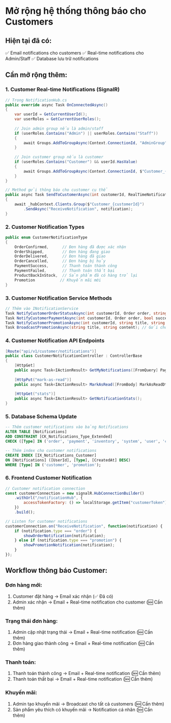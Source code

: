 # Mở rộng hệ thống thông báo cho Customers

## Hiện tại đã có:
✅ Email notifications cho customers
✅ Real-time notifications cho Admin/Staff
✅ Database lưu trữ notifications

## Cần mở rộng thêm: 

### 1. Customer Real-time Notifications (SignalR)
```csharp
// Trong NotificationHub.cs
public override async Task OnConnectedAsync()
{
    var userId = GetCurrentUserId();
    var userRoles = GetCurrentUserRoles();
    
    // Join admin group nếu là admin/staff
    if (userRoles.Contains("Admin") || userRoles.Contains("Staff"))
    {
        await Groups.AddToGroupAsync(Context.ConnectionId, "AdminGroup");
    }
    
    // Join customer group nếu là customer
    if (userRoles.Contains("Customer") && userId.HasValue)
    {
        await Groups.AddToGroupAsync(Context.ConnectionId, $"Customer_{userId.Value}");
    }
}

// Method gửi thông báo cho customer cụ thể
public async Task SendToCustomerAsync(int customerId, RealTimeNotificationDto notification)
{
    await _hubContext.Clients.Group($"Customer_{customerId}")
        .SendAsync("ReceiveNotification", notification);
}
```

### 2. Customer Notification Types
```csharp
public enum CustomerNotificationType
{
    OrderConfirmed,      // Đơn hàng đã được xác nhận
    OrderShipped,        // Đơn hàng đang giao
    OrderDelivered,      // Đơn hàng đã giao
    OrderCancelled,      // Đơn hàng bị hủy
    PaymentSuccess,      // Thanh toán thành công
    PaymentFailed,       // Thanh toán thất bại
    ProductBackInStock,  // Sản phẩm đã có hàng trở lại
    Promotion           // Khuyến mãi mới
}
```

### 3. Customer Notification Service Methods
```csharp
// Thêm vào INotificationService
Task NotifyCustomerOrderStatusAsync(int customerId, Order order, string newStatus);
Task NotifyCustomerPaymentAsync(int customerId, Order order, bool success);
Task NotifyCustomerPromotionAsync(int customerId, string title, string content);
Task BroadcastPromotionAsync(string title, string content); // Gửi cho tất cả customers
```

### 4. Customer Notification API Endpoints
```csharp
[Route("api/v1/customer/notifications")]
public class CustomerNotificationController : ControllerBase
{
    [HttpGet]
    public async Task<IActionResult> GetMyNotifications([FromQuery] PagedRequest request);
    
    [HttpPut("mark-as-read")]
    public async Task<IActionResult> MarkAsRead([FromBody] MarkAsReadDto dto);
    
    [HttpGet("stats")]
    public async Task<IActionResult> GetNotificationStats();
}
```

### 5. Database Schema Update
```sql
-- Thêm customer notifications vào bảng Notifications
ALTER TABLE [Notifications] 
ADD CONSTRAINT [CK_Notifications_Type_Extended] 
CHECK ([Type] IN ('order', 'payment', 'inventory', 'system', 'user', 'customer', 'promotion'));

-- Thêm index cho customer notifications
CREATE INDEX [IX_Notifications_Customer] 
ON [Notifications] ([UserId], [Type], [CreatedAt] DESC)
WHERE [Type] IN ('customer', 'promotion');
```

### 6. Frontend Customer Notification
```javascript
// Customer notification connection
const customerConnection = new signalR.HubConnectionBuilder()
    .withUrl("/notificationHub", {
        accessTokenFactory: () => localStorage.getItem("customerToken")
    })
    .build();

// Listen for customer notifications
customerConnection.on("ReceiveNotification", function(notification) {
    if (notification.type === "order") {
        showOrderNotification(notification);
    } else if (notification.type === "promotion") {
        showPromotionNotification(notification);
    }
});
```

## Workflow thông báo Customer:

### Đơn hàng mới:
1. Customer đặt hàng → Email xác nhận (✅ Đã có)
2. Admin xác nhận → Email + Real-time notification cho customer (🆕 Cần thêm)

### Trạng thái đơn hàng:
1. Admin cập nhật trạng thái → Email + Real-time notification (🆕 Cần thêm)
2. Đơn hàng giao thành công → Email + Real-time notification (🆕 Cần thêm)

### Thanh toán:
1. Thanh toán thành công → Email + Real-time notification (🆕 Cần thêm)
2. Thanh toán thất bại → Email + Real-time notification (🆕 Cần thêm)

### Khuyến mãi:
1. Admin tạo khuyến mãi → Broadcast cho tất cả customers (🆕 Cần thêm)
2. Sản phẩm yêu thích có khuyến mãi → Notification cá nhân (🆕 Cần thêm)
